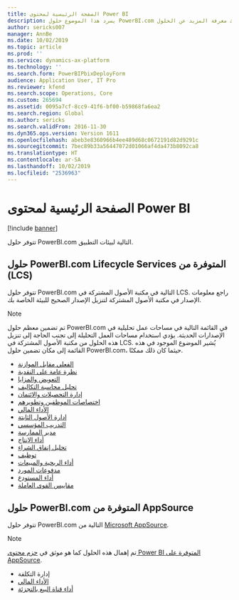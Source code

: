 ```yaml
---
title: الصفحة الرئيسية لمحتوى Power BI
description: يسرد هذا الموضوع حلول PowerBI.com المتوفرةن ويوجهك إلى الموارد حيث يمكنك معرفة المزيد عن الحلول.
author: sericks007
manager: AnnBe
ms.date: 10/02/2019
ms.topic: article
ms.prod: ''
ms.service: dynamics-ax-platform
ms.technology: ''
ms.search.form: PowerBIPbixDeployForm
audience: Application User, IT Pro
ms.reviewer: kfend
ms.search.scope: Operations, Core
ms.custom: 265694
ms.assetid: 0095a7cf-8cc9-41f6-bf00-b59868fa6ea2
ms.search.region: Global
ms.author: sericks
ms.search.validFrom: 2016-11-30
ms.dyn365.ops.version: Version 1611
ms.openlocfilehash: abeb3e8360966b4ee489d68c0672191d82d9291c
ms.sourcegitcommit: 7bec89b33a56447072d01066af4da473b8092ca8
ms.translationtype: HT
ms.contentlocale: ar-SA
ms.lasthandoff: 10/02/2019
ms.locfileid: "2536963"
---
```

# <a name="power-bi-content-home-page"></a>الصفحة الرئيسية لمحتوى Power BI

[!include [banner](../includes/banner.md)]

تتوفر حلول PowerBI.com التالية لبيئات التطبيق.

## <a name="powerbicom-solutions-available-from-lifecycle-services-lcs"></a>حلول PowerBI.com المتوفرة من ‏‫Lifecycle Services ‏(LCS)‬

تتوفر حلول PowerBI.com التالية في مكتبة الأصول المشتركة في LCS. راجع معلومات الإصدار في مكتبة الأصول المشتركة لتنزيل الإصدار الصحيح للبيئة الخاصة بك.

> [!NOTE]
> تم تضمين معظم حلول PowerBI.com في القائمة التالية في مساحات عمل تحليلية في الإصدارات الحديثة. يؤدي استخدام مساحات العمل التحليلة إلى تجنب الحاجة إلى تنزيل هذه الحلول من مكتبة الأصول المشتركة في LCS. يُشير الموضوع الموجود في هذه القائمة إلى مكان تضمين حلول PowerBI.com، حيثما كان ذلك ممكنًا.

- [الفعلي مقابل الموازنة](ledger-budgets-power-bi.md)
- [نظرة عامة على النقدية](../../../finance/cash-bank-management/Cash-Overview-Power-BI-content.md)
- [التعويض والمزايا](compensation-and-benefits-analysis-power-bi-content-pack.md)
- [تحليل محاسبة التكاليف](cost-accounting-analysis-content-pack.md)
- [إدارة التحصيلات والائتمان](../../../finance/accounts-receivable/credit-collections-power-bi.md)
- [اختصاصات الموظفين وتطويرهم](employee-competencies-and-development-analysis-power-bi-content-pack.md)
- [الأداء المالي](financial-performance-power-bi-content-pack.md)
- [إدارة الأصول الثابتة](../../../finance/fixed-assets/Fixed-asset-management-workspace.md)
- [التدريب المؤسسي](organizational-training-analysis-power-bi-content-pack.md)
- [مدير الممارسة](practice-manager-power-bi.md)
- [أداء الإنتاج](production-performance-power-bi.md)
- [تحليل إنفاق الشراء](purchase-content-pack-for-power-bi.md)
- [توظيف](recruiting-analysis-power-bi-content-pack.md)
- [أداء الربحية والمبيعات](sales-profitability-performance-content-pack.md)
- [مدفوعات المورد](../../../finance/accounts-payable/Vendor-payments-workspace.md)
- [أداء المستودع](warehouse-power-bi-content.md)
- [مقاييس القوى العاملة](workforce-analysis-power-bi-content-pack.md)

## <a name="powerbicom-solutions-available-from-appsource"></a>حلول PowerBI.com المتوفرة من AppSource

تتوفر حلول PowerBI.com التالية من [Microsoft AppSource](https://appsource.microsoft.com).

> [!NOTE]
> تم إهمال هذه الحلول كما هو موثق في [حزم محتوى Power BI المتوفرة على AppSource](../migration-upgrade/deprecated-features.md#power-bi-content-packs-available-on-appsource).

- إدارة التكلفة
- [الأداء المالي](financial-performance-power-bi-content-pack.md)
- [أداء قناة البيع بالتجزئة ](retail-channel-performance-dashboard-power-bi-data.md)
